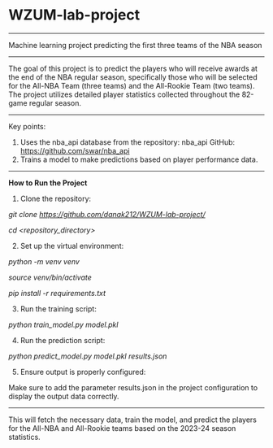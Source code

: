 # WZUM-lab-project

____________________________________________________________________________________________________
 Machine learning project predicting the first three teams of the NBA season

____________________________________________________________________________________________________
The goal of this project is to predict the players who will receive awards at the end of the NBA regular season, specifically those who will be selected for the All-NBA Team (three teams) and the All-Rookie Team (two teams). The project utilizes detailed player statistics collected throughout the 82-game regular season.

____________________________________________________________________________________________________
Key points:
1. Uses the nba_api database from the repository: nba_api GitHub: https://github.com/swar/nba_api
2. Trains a model to make predictions based on player performance data.

____________________________________________________________________________________________________
**How to Run the Project**

1. Clone the repository:

 _git clone https://github.com/danak212/WZUM-lab-project/_

 _cd <repository_directory>_

2. Set up the virtual environment:

 _python -m venv venv_

 _source venv/bin/activate_

 _pip install -r requirements.txt_

3. Run the training script:

 _python train_model.py model.pkl_

4. Run the prediction script:

 _python predict_model.py model.pkl results.json_

5. Ensure output is properly configured:

 Make sure to add the parameter results.json in the project configuration to display the output data correctly.

____________________________________________________________________________________________________
This will fetch the necessary data, train the model, and predict the players for the All-NBA and All-Rookie teams based on the 2023-24 season statistics.
